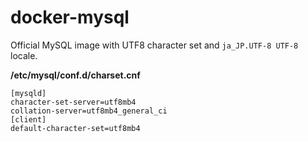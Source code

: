 # docker-mysql

Official MySQL image with UTF8 character set and `ja_JP.UTF-8 UTF-8` locale.

__/etc/mysql/conf.d/charset.cnf__

```
[mysqld]
character-set-server=utf8mb4
collation-server=utf8mb4_general_ci
[client]
default-character-set=utf8mb4
```
